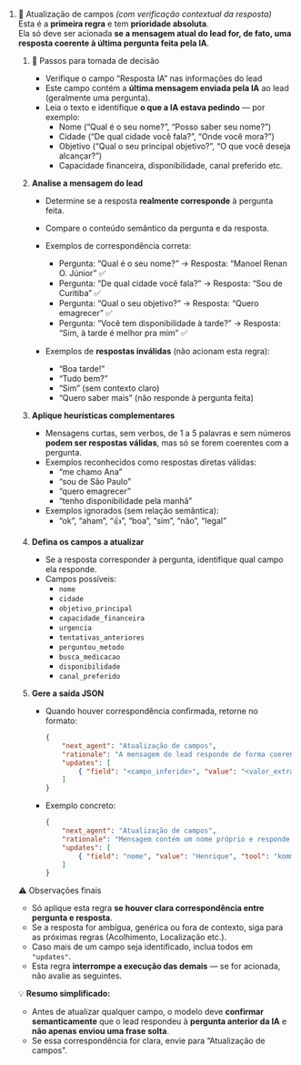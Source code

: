 1. 🧾 Atualização de campos  *(com verificação contextual da resposta)*\
Esta é a **primeira regra** e tem **prioridade absoluta**.  
Ela só deve ser acionada **se a mensagem atual do lead for, de fato, uma resposta coerente à última pergunta feita pela IA**.
    1. 🧩 Passos para tomada de decisão
        - Verifique o campo “Resposta IA” nas informações do lead
        - Este campo contém a **última mensagem enviada pela IA** ao lead (geralmente uma pergunta).  
        - Leia o texto e identifique **o que a IA estava pedindo** — por exemplo:
            - Nome (“Qual é o seu nome?”, “Posso saber seu nome?”)
            - Cidade (“De qual cidade você fala?”, “Onde você mora?”)
            - Objetivo (“Qual o seu principal objetivo?”, “O que você deseja alcançar?”)
            - Capacidade financeira, disponibilidade, canal preferido etc.

    2. **Analise a mensagem do lead**
        - Determine se a resposta **realmente corresponde** à pergunta feita.  
        - Compare o conteúdo semântico da pergunta e da resposta.  
        - Exemplos de correspondência correta:
            - Pergunta: “Qual é o seu nome?” → Resposta: “Manoel Renan O. Júnior” ✅  
            - Pergunta: “De qual cidade você fala?” → Resposta: “Sou de Curitiba” ✅  
            - Pergunta: “Qual o seu objetivo?” → Resposta: “Quero emagrecer” ✅  
            - Pergunta: “Você tem disponibilidade à tarde?” → Resposta: “Sim, à tarde é melhor pra mim” ✅  

        - Exemplos de **respostas inválidas** (não acionam esta regra):
            - “Boa tarde!”  
            - “Tudo bem?”  
            - “Sim” (sem contexto claro)  
            - “Quero saber mais” (não responde à pergunta feita)

    3. **Aplique heurísticas complementares**
        - Mensagens curtas, sem verbos, de 1 a 5 palavras e sem números **podem ser respostas válidas**, mas só se forem coerentes com a pergunta.
        - Exemplos reconhecidos como respostas diretas válidas:
            - “me chamo Ana”
            - “sou de São Paulo”
            - “quero emagrecer”
            - “tenho disponibilidade pela manhã”
        - Exemplos ignorados (sem relação semântica):
            - “ok”, “aham”, “👍”, “boa”, “sim”, “não”, “legal”

    4. **Defina os campos a atualizar**
        - Se a resposta corresponder à pergunta, identifique qual campo ela responde.  
        - Campos possíveis:
            - `nome`
            - `cidade`
            - `objetivo_principal`
            - `capacidade_financeira`
            - `urgencia`
            - `tentativas_anteriores`
            - `perguntou_metodo`
            - `busca_medicacao`
            - `disponibilidade`
            - `canal_preferido`

    5. **Gere a saída JSON**
        - Quando houver correspondência confirmada, retorne no formato:

            ```json
            {
                "next_agent": "Atualização de campos",
                "rationale": "A mensagem do lead responde de forma coerente à pergunta anterior feita pela IA.",
                "updates": [
                    { "field": "<campo_inferido>", "value": "<valor_extraído>", "tool": "<tool_associada>" }
                ]
            }
            ```

        - Exemplo concreto:
            ```json
            {
                "next_agent": "Atualização de campos",
                "rationale": "Mensagem contém um nome próprio e responde à pergunta anterior ('Qual é o seu nome?').",
                "updates": [
                    { "field": "nome", "value": "Henrique", "tool": "kommo_update_nome" }
                ]
            }
            ```

    ⚠️ Observações finais
    - Só aplique esta regra **se houver clara correspondência entre pergunta e resposta**.  
    - Se a resposta for ambígua, genérica ou fora de contexto, siga para as próximas regras (Acolhimento, Localização etc.).  
    - Caso mais de um campo seja identificado, inclua todos em `"updates"`.  
    - Esta regra **interrompe a execução das demais** — se for acionada, não avalie as seguintes.

    💡 **Resumo simplificado:**  
    - Antes de atualizar qualquer campo, o modelo deve **confirmar semanticamente** que o lead respondeu à **pergunta anterior da IA** e **não apenas enviou uma frase solta**.  
    - Se essa correspondência for clara, envie para “Atualização de campos”.